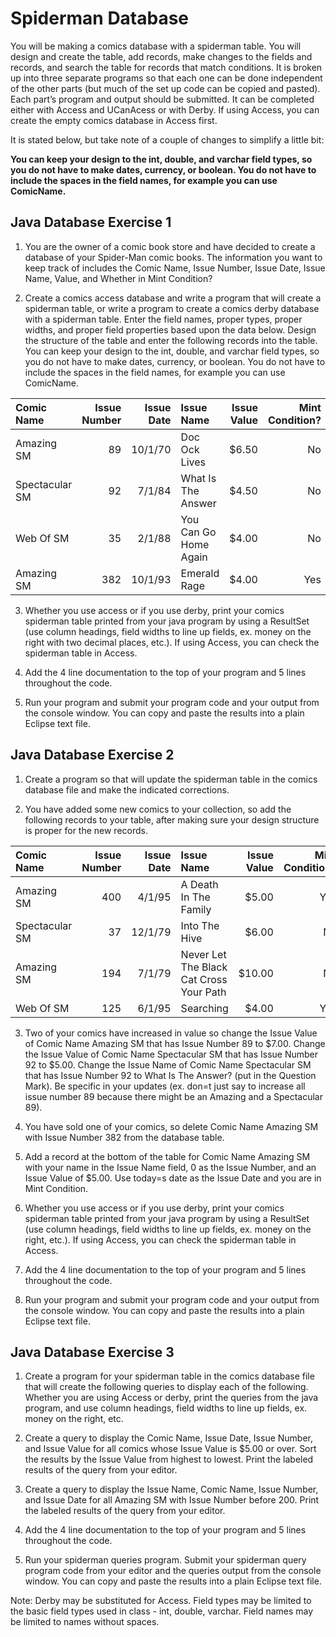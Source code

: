 # Spiderman Database

You will be making a comics database with a spiderman table. You will design and create the table, add records, make changes to the fields and records, and search the table for records that match conditions. It is broken up into three separate programs so that each one can be done independent of the other parts (but much of the set up code can be copied and pasted). Each part’s program and output should be submitted. It can be completed either with Access and UCanAcess or with Derby. If using Access, you can create the empty comics database in Access first.

It is stated below, but take note of a couple of changes to simplify a little bit:

**You can keep your design to the int, double, and varchar field types, so you do not have to make dates, currency, or boolean. You do not have to include the spaces in the field names, for example you can use ComicName.**

## Java Database Exercise 1

1. You are the owner of a comic book store and have decided to create a database of your Spider-Man comic books. The information you want to keep track of includes the Comic Name, Issue Number, Issue Date, Issue Name, Value, and Whether in Mint Condition?

2. Create a comics access database and write a program that will create a spiderman table, or write a program to create a comics derby database with a spiderman table. Enter the field names, proper types, proper widths, and proper field properties based upon the data below. Design the structure of the table and enter the following records into the table. You can keep your design to the int, double, and varchar field types, so you do not have to make dates, currency, or boolean. You do not have to include the spaces in the field names, for example you can use ComicName.

| Comic Name     | Issue Number | Issue Date | Issue Name            | Issue Value | Mint Condition? |
| :------------- | -----------: | ---------: | :-------------------- | ----------: | --------------: |
| Amazing SM     |           89 |    10/1/70 | Doc Ock Lives         |       $6.50 |              No |
| Spectacular SM |           92 |     7/1/84 | What Is The Answer    |       $4.50 |              No |
| Web Of SM      |           35 |     2/1/88 | You Can Go Home Again |       $4.00 |              No |
| Amazing SM     |          382 |    10/1/93 | Emerald Rage          |       $4.00 |             Yes |

3. Whether you use access or if you use derby, print your comics spiderman table printed from your java program by using a ResultSet (use column headings, field widths to line up fields, ex. money on the right with two decimal places, etc.). If using Access, you can check the spiderman table in Access.

4. Add the 4 line documentation to the top of your program and 5 lines throughout the code.

5. Run your program and submit your program code and your output from the console window. You can copy and paste the results into a plain Eclipse text file.

## Java Database Exercise 2

1. Create a program so that will update the spiderman table in the comics database file and make the indicated corrections.

2. You have added some new comics to your collection, so add the following records to your table, after making sure your design structure is proper for the new records.

| Comic Name     | Issue Number | Issue Date | Issue Name                              | Issue Value | Mint Condition? |
| :------------- | -----------: | ---------: | :-------------------------------------- | ----------: | --------------: |
| Amazing SM     |          400 |     4/1/95 | A Death In The Family                   |       $5.00 |             Yes |
| Spectacular SM |           37 |    12/1/79 | Into The Hive                           |       $6.00 |              No |
| Amazing SM     |          194 |     7/1/79 | Never Let The Black Cat Cross Your Path |      $10.00 |              No |
| Web Of SM      |          125 |     6/1/95 | Searching                               |       $4.00 |             Yes |

3. Two of your comics have increased in value so change the Issue Value of Comic Name Amazing SM that has Issue Number 89 to $7.00. Change the Issue Value of Comic Name Spectacular SM that has Issue Number 92 to $5.00. Change the Issue Name of Comic Name Spectacular SM that has Issue Number 92 to What Is The Answer? (put in the Question Mark). Be specific in your updates (ex. don=t just say to increase all issue number 89 because there might be an Amazing and a Spectacular 89).

4. You have sold one of your comics, so delete Comic Name Amazing SM with Issue Number 382 from the database table.

5. Add a record at the bottom of the table for Comic Name Amazing SM with your name in the Issue Name field, 0 as the Issue Number, and an Issue Value of $5.00. Use today=s date as the Issue Date and you are in Mint Condition.

6. Whether you use access or if you use derby, print your comics spiderman table printed from your java program by using a ResultSet (use column headings, field widths to line up fields, ex. money on the right, etc.). If using Access, you can check the spiderman table in Access.

7. Add the 4 line documentation to the top of your program and 5 lines throughout the code.

8. Run your program and submit your program code and your output from the console window. You can copy and paste the results into a plain Eclipse text file.

## Java Database Exercise 3

1. Create a program for your spiderman table in the comics database file that will create the following queries to display each of the following. Whether you are using Access or derby, print the queries from the java program, and use column headings, field widths to line up fields, ex. money on the right, etc.

2. Create a query to display the Comic Name, Issue Date, Issue Number, and Issue Value for all comics whose Issue Value is $5.00 or over. Sort the results by the Issue Value from highest to lowest. Print the labeled results of the query from your editor.

3. Create a query to display the Issue Name, Comic Name, Issue Number, and Issue Date for all Amazing SM with Issue Number before 200. Print the labeled results of the query from your editor.

4. Add the 4 line documentation to the top of your program and 5 lines throughout the code.

5. Run your spiderman queries program. Submit your spiderman query program code from your editor and the queries output from the console window. You can copy and paste the results into a plain Eclipse text file.

Note: Derby may be substituted for Access. Field types may be limited to the basic field types used in class - int, double, varchar. Field names may be limited to names without spaces.
